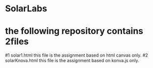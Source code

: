 # SolarLabs
# the following repository contains 2files
#1 solar1.html this file is the assignment based on html canvas only.
#2 solarKnova.html this file is the assignment based on konva.js only.
